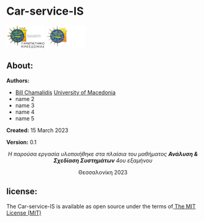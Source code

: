 # Car-service-IS

<img src="img/UOMLOGOGR.png#gh-light-mode-only" alt= “” width="20%" height="20%"> 
<img src="img/UOMLOGOGRWHITE.png#gh-dark-mode-only" alt= “” width="20%" height="20%"> 





<h2>About:</h2>
<p><b>Authors: </b>
  
  -  <a href="https://github.com/bill-chamal">Bill Chamalidis</a> <a href="https://www.uom.gr/">University of Macedonia</a>
  -  name 2
  -  name 3
  -  name 4
  -  name 5
</p>
  
<p><b>Created:</b> 15 March 2023</p>
<p><b>Version:</b> 0.1</p>

<p align="center"> <i> Η παρούσα εργασία υλοποιήθηκε στα πλαίσια του μαθήματος <b> Ανάλυση & Σχεδίαση Συστημάτων </b> 4ου εξαμήνου </i> </p> 

<p align="center"> Θεσσαλονίκη 2023  </p> 

<h2>license:</h2>
<p> The Car-service-IS is available as open source under the terms of<a href="https://github.com/bill-chamal/Car-service-IS/blob/db37606a14da6933994ade9e4c618c37b5444c1f/LICENSE"> The MIT License (MIT)</a></p>

